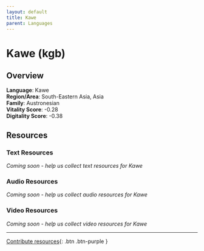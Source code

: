 ```yaml
---
layout: default
title: Kawe
parent: Languages
---
```


# Kawe (kgb)

## Overview

**Language**: Kawe  
**Region/Area**: South-Eastern Asia, Asia  
**Family**: Austronesian  
**Vitality Score**: -0.28  
**Digitality Score**: -0.38  

## Resources

### Text Resources
*Coming soon - help us collect text resources for Kawe*

### Audio Resources
*Coming soon - help us collect audio resources for Kawe*

### Video Resources
*Coming soon - help us collect video resources for Kawe*

---

[Contribute resources](https://fairtrain.github.io/){: .btn .btn-purple }
